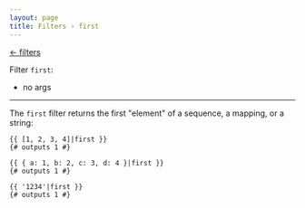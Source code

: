 ```yaml
---
layout: page
title: Filters › first
---
```


[← filters](./../filters.md)

<!-- {% raw %} -->

Filter `first`:
* no args

---

The `first` filter returns the first "element" of a sequence, a mapping, or a string:

```twig
{{ [1, 2, 3, 4]|first }}
{# outputs 1 #}

{{ { a: 1, b: 2, c: 3, d: 4 }|first }}
{# outputs 1 #}

{{ '1234'|first }}
{# outputs 1 #}
```

<!-- {% endraw %} -->